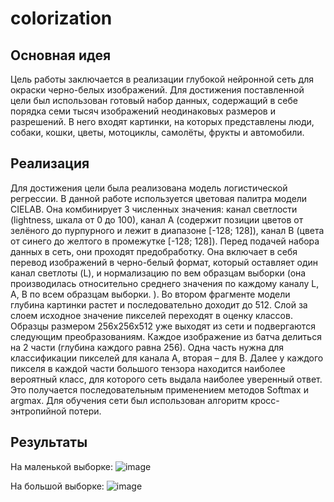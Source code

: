 # colorization
## Основная идея
Цель работы заключается в реализации глубокой нейронной сеть для окраски черно-белых изображений. Для достижения поставленной цели был использован готовый набор данных, содержащий в себе порядка семи тысяч изображений неодинаковых размеров и разрешений. В него входят картинки, на которых представлены люди, собаки, кошки, цветы, мотоциклы, самолёты, фрукты и автомобили. 
## Реализация
Для достижения цели была реализована модель логистической регрессии. В данной работе используется цветовая палитра модели CIELAB. Она комбинирует 3 численных значения: канал светлости (lightness, шкала от 0 до 100), канал A (содержит позиции цветов от зелёного до пурпурного и лежит в диапазоне [-128; 128]), канал B (цвета от синего до желтого в промежутке [-128; 128]).
Перед подачей набора данных в сеть, они проходят предобработку. Она включает в себя перевод изображений в черно-белый формат, который оставляет один канал светлоты (L), и нормализацию по вем образцам выборки (она производилась относительно среднего значения по каждому каналу L, A, B по всем образцам выборки. ).
Во втором фрагменте модели глубина картинки растет и последовательно доходит до 512. Слой за слоем исходное значение пикселей переходят в оценку классов.  Образцы размером 256х256х512 уже выходят из сети и подвергаются следующим преобразованиям. Каждое изображение из батча делиться на 2 части (глубина каждого равна 256). Одна часть нужна для классификации пикселей для канала A, вторая – для B.
Далее у каждого пикселя в каждой части большого тензора находится наиболее вероятный класс, для которого сеть выдала наиболее уверенный ответ. Это получается последовательным применением методов Softmax и argmax.
Для обучения сети был использован алгоритм кросс-энтропийной потери.
## Результаты
На маленькой выборке:
![image](https://user-images.githubusercontent.com/48317053/94053172-6a44de80-fdf3-11ea-890e-f4ff2f3ed7fc.png)



На большой выборке:
![image](https://user-images.githubusercontent.com/48317053/94053479-d32c5680-fdf3-11ea-9f63-70d3421e68f3.png)
